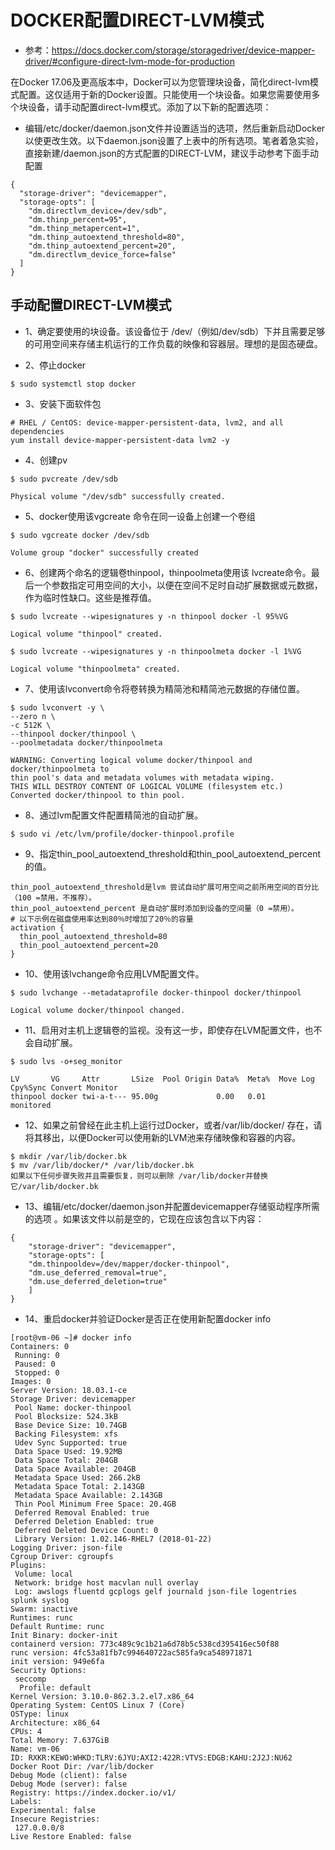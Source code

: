 # DOCKER配置DIRECT-LVM模式

- 参考：https://docs.docker.com/storage/storagedriver/device-mapper-driver/#configure-direct-lvm-mode-for-production

在Docker 17.06及更高版本中，Docker可以为您管理块设备，简化direct-lvm模式配置。这仅适用于新的Docker设置。只能使用一个块设备。如果您需要使用多个块设备，请手动配置direct-lvm模式。添加了以下新的配置选项：

- 编辑/etc/docker/daemon.json文件并设置适当的选项，然后重新启动Docker以使更改生效。以下daemon.json设置了上表中的所有选项。笔者着急实验，直接新建/daemon.json的方式配置的DIRECT-LVM，建议手动参考下面手动配置

```
{
  "storage-driver": "devicemapper",
  "storage-opts": [
    "dm.directlvm_device=/dev/sdb",
    "dm.thinp_percent=95",
    "dm.thinp_metapercent=1",
    "dm.thinp_autoextend_threshold=80",
    "dm.thinp_autoextend_percent=20",
    "dm.directlvm_device_force=false"
  ]
}
```

## 手动配置DIRECT-LVM模式

- 1、确定要使用的块设备。该设备位于 /dev/（例如/dev/sdb）下并且需要足够的可用空间来存储主机运行的工作负载的映像和容器层。理想的是固态硬盘。

- 2、停止docker

```
$ sudo systemctl stop docker
```
- 3、安装下面软件包

```
# RHEL / CentOS: device-mapper-persistent-data, lvm2, and all dependencies
yum install device-mapper-persistent-data lvm2 -y
```

- 4、创建pv

```
$ sudo pvcreate /dev/sdb

Physical volume "/dev/sdb" successfully created.
```

- 5、docker使用该vgcreate 命令在同一设备上创建一个卷组

```
$ sudo vgcreate docker /dev/sdb

Volume group "docker" successfully created
```
- 6、创建两个命名的逻辑卷thinpool，thinpoolmeta使用该 lvcreate命令。最后一个参数指定可用空间的大小，以便在空间不足时自动扩展数据或元数据，作为临时性缺口。这些是推荐值。

```
$ sudo lvcreate --wipesignatures y -n thinpool docker -l 95%VG

Logical volume "thinpool" created.

$ sudo lvcreate --wipesignatures y -n thinpoolmeta docker -l 1%VG

Logical volume "thinpoolmeta" created.
```

- 7、使用该lvconvert命令将卷转换为精简池和精简池元数据的存储位置。

```
$ sudo lvconvert -y \
--zero n \
-c 512K \
--thinpool docker/thinpool \
--poolmetadata docker/thinpoolmeta

WARNING: Converting logical volume docker/thinpool and docker/thinpoolmeta to
thin pool's data and metadata volumes with metadata wiping.
THIS WILL DESTROY CONTENT OF LOGICAL VOLUME (filesystem etc.)
Converted docker/thinpool to thin pool.
```

- 8、通过lvm配置文件配置精简池的自动扩展。

```
$ sudo vi /etc/lvm/profile/docker-thinpool.profile
```

- 9、指定thin_pool_autoextend_threshold和thin_pool_autoextend_percent的值。

```
thin_pool_autoextend_threshold是lvm 尝试自动扩展可用空间之前所用空间的百分比（100 =禁用，不推荐）。
thin_pool_autoextend_percent 是自动扩展时添加到设备的空间量（0 =禁用）。
# 以下示例在磁盘使用率达到80％时增加了20％的容量
activation {
  thin_pool_autoextend_threshold=80
  thin_pool_autoextend_percent=20
}
```

- 10、使用该lvchange命令应用LVM配置文件。

```
$ sudo lvchange --metadataprofile docker-thinpool docker/thinpool

Logical volume docker/thinpool changed.
```

- 11、启用对主机上逻辑卷的监视。没有这一步，即使存在LVM配置文件，也不会自动扩展。

```
$ sudo lvs -o+seg_monitor

LV       VG     Attr       LSize  Pool Origin Data%  Meta%  Move Log Cpy%Sync Convert Monitor
thinpool docker twi-a-t--- 95.00g             0.00   0.01                             monitored
```

- 12、如果之前曾经在此主机上运行过Docker，或者/var/lib/docker/ 存在，请将其移出，以便Docker可以使用新的LVM池来存储映像和容器的内容。

```
$ mkdir /var/lib/docker.bk
$ mv /var/lib/docker/* /var/lib/docker.bk
如果以下任何步骤失败并且需要恢复，则可以删除 /var/lib/docker并替换它/var/lib/docker.bk
```

- 13、编辑/etc/docker/daemon.json并配置devicemapper存储驱动程序所需的选项 。如果该文件以前是空的，它现在应该包含以下内容：

```
{
    "storage-driver": "devicemapper",
    "storage-opts": [
    "dm.thinpooldev=/dev/mapper/docker-thinpool",
    "dm.use_deferred_removal=true",
    "dm.use_deferred_deletion=true"
    ]
}
```

- 14、重启docker并验证Docker是否正在使用新配置docker info

```
[root@vm-06 ~]# docker info
Containers: 0
 Running: 0
 Paused: 0
 Stopped: 0
Images: 0
Server Version: 18.03.1-ce
Storage Driver: devicemapper
 Pool Name: docker-thinpool
 Pool Blocksize: 524.3kB
 Base Device Size: 10.74GB
 Backing Filesystem: xfs
 Udev Sync Supported: true
 Data Space Used: 19.92MB
 Data Space Total: 204GB
 Data Space Available: 204GB
 Metadata Space Used: 266.2kB
 Metadata Space Total: 2.143GB
 Metadata Space Available: 2.143GB
 Thin Pool Minimum Free Space: 20.4GB
 Deferred Removal Enabled: true
 Deferred Deletion Enabled: true
 Deferred Deleted Device Count: 0
 Library Version: 1.02.146-RHEL7 (2018-01-22)
Logging Driver: json-file
Cgroup Driver: cgroupfs
Plugins:
 Volume: local
 Network: bridge host macvlan null overlay
 Log: awslogs fluentd gcplogs gelf journald json-file logentries splunk syslog
Swarm: inactive
Runtimes: runc
Default Runtime: runc
Init Binary: docker-init
containerd version: 773c489c9c1b21a6d78b5c538cd395416ec50f88
runc version: 4fc53a81fb7c994640722ac585fa9ca548971871
init version: 949e6fa
Security Options:
 seccomp
  Profile: default
Kernel Version: 3.10.0-862.3.2.el7.x86_64
Operating System: CentOS Linux 7 (Core)
OSType: linux
Architecture: x86_64
CPUs: 4
Total Memory: 7.637GiB
Name: vm-06
ID: RXKR:KEWO:WHKD:TLRV:6JYU:AXI2:422R:VTVS:EDGB:KAHU:2J2J:NU62
Docker Root Dir: /var/lib/docker
Debug Mode (client): false
Debug Mode (server): false
Registry: https://index.docker.io/v1/
Labels:
Experimental: false
Insecure Registries:
 127.0.0.0/8
Live Restore Enabled: false
```